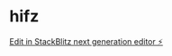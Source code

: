 # hifz

[Edit in StackBlitz next generation editor ⚡️](https://stackblitz.com/~/github.com/HasanJanahi/hifz)
